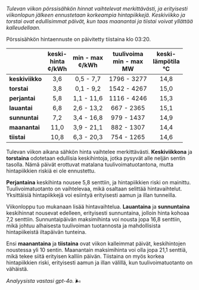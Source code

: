 *Tulevan viikon pörssisähkön hinnat vaihtelevat merkittävästi, ja erityisesti viikonlopun jälkeen ennustetaan korkeampia hintapiikkejä. Keskiviikko ja torstai ovat edullisimmat päivät, kun taas maanantai ja tiistai voivat yllättää kalleudellaan.*

Pörssisähkön hintaennuste on päivitetty tiistaina klo 03:20.

|               | keski-<br>hinta<br>¢/kWh | min - max<br>¢/kWh | tuulivoima<br>min - max<br>MW | keski-<br>lämpötila<br>°C |
|:-------------|:----------------:|:----------------:|:-------------:|:-------------:|
| **keskiviikko** | 3,6 | 0,5 - 7,7 | 1796 - 3277 | 14,8 |
| **torstai**      | 3,8 | 0,1 - 9,2 | 1542 - 4267 | 15,0 |
| **perjantai**    | 5,8 | 1,1 - 11,6 | 1116 - 4246 | 15,3 |
| **lauantai**     | 6,8 | 2,6 - 13,2 | 667 - 2365 | 15,1 |
| **sunnuntai**    | 7,2 | 3,4 - 16,8 | 979 - 1437 | 14,9 |
| **maanantai**    | 11,0 | 3,9 - 21,1 | 882 - 1307 | 14,4 |
| **tiistai**      | 10,8 | 6,3 - 20,3 | 754 - 1265 | 14,6 |

Tulevan viikon aikana sähkön hinta vaihtelee merkittävästi. **Keskiviikkona** ja **torstaina** odotetaan edullisia keskihintoja, jotka pysyvät alle neljän sentin tasolla. Nämä päivät erottuvat matalana tuulivoimatuotantona, mutta hintapiikkien riskiä ei ole ennustettu.

**Perjantaina** keskihinta nousee 5,8 senttiin, ja hintapiikkien riski on mainittu. Tuulivoimatuotanto on vaihtelevaa, mikä osaltaan selittää hintavaihtelut. Yksittäisiä hintapiikkejä voi esiintyä erityisesti aamun ja illan tunneilla.

Viikonloppu tuo mukanaan lisää hintavaihtelua. **Lauantaina** ja **sunnuntaina** keskihinnat nousevat edelleen, erityisesti sunnuntaina, jolloin hinta kohoaa 7,2 senttiin. Sunnuntaipäivän maksimihinta voi nousta jopa 16,8 senttiin, mikä johtuu alhaisesta tuulivoiman tuotannosta ja mahdollisista hintapiikeistä iltapäivän tunteina.

Ensi **maanantaina** ja **tiistaina** ovat viikon kalleimmat päivät, keskihintojen noustessa yli 10 sentin. Maanantain maksimihinta voi olla jopa 21,1 senttiä, mikä tekee siitä erityisen kalliin päivän. Tiistaina on myös korkea hintapiikkien riski, erityisesti aamun ja illan välillä, kun tuulivoimatuotanto on vähäistä.

*Analyysista vastasi gpt-4o.* 🌬️
